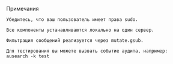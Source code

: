Примечания 

    Убедитесь, что ваш пользователь имеет права sudo. 

    Все компоненты устанавливаются локально на один сервер. 

    Фильтрация сообщений реализуется через mutate.gsub. 

    Для тестирования вы можете вызвать событие аудита, например:
    ausearch -k test
     
     
     
